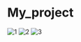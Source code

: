 # My_project

![1](https://user-images.githubusercontent.com/75316867/120266123-3738e000-c2dc-11eb-8d8a-9166c74db013.png)
![2](https://user-images.githubusercontent.com/75316867/120266132-399b3a00-c2dc-11eb-86aa-73fc26b1f5b9.png)
![3](https://user-images.githubusercontent.com/75316867/120266136-3b64fd80-c2dc-11eb-8135-2bc302abbd42.png)
